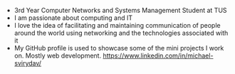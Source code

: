 - 3rd Year Computer Networks and Systems Management Student at TUS
- I am passionate about computing and IT 
- I love the idea of facilitating and maintaining communication of people around the world using networking and the technologies associated with it
- My GitHub profile is used to showcase some of the mini projects I work on. Mostly web development. 
https://www.linkedin.com/in/michael-svirydav/
